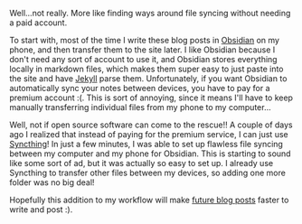 Well…not really. More like finding ways around file syncing without needing a paid account.

<!-- excerpt -->

To start with, most of the time I write these blog posts in [Obsidian](https://obsidian.md/) on my phone, and then transfer them to the site later. I like Obsidian because I don't need any sort of account to use it, and Obsidian stores everything locally in markdown files, which makes them super easy to just paste into the site and have [Jekyll](https://jekyllrb.com/) parse them. Unfortunately, if you want Obsidian to automatically sync your notes between devices, you have to pay for a premium account :(. This is sort of annoying, since it means I'll have to keep manually transferring individual files from my phone to my computer…

Well, not if open source software can come to the rescue!! A couple of days ago I realized that instead of paying for the premium service, I can just use [Syncthing](https://syncthing.net/)! In just a few minutes, I was able to set up flawless file syncing between my computer and my phone for Obsidian. This is starting to sound like some sort of ad, but it was actually so easy to set up. I already use Syncthing to transfer other files between my devices, so adding one more folder was no big deal!

Hopefully this addition to my workflow will make [future blog posts](/blog.html) faster to write and post :).